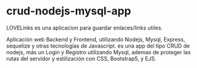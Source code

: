 # crud-nodejs-mysql-app

LOVELinks es una aplicacion para guardar enlaces/links utiles.

Aplicación web Backend y Frontend, utilizando Nodejs, Mysql, Express, sequelize y otras tecnologías de Javascript.
es una app del tipo CRUD de nodejs, más un Login y Registro utilizando Mysql, ademas de proteger las rutas del servidor y estilización con CSS, Bootstrap5, y EJS.



